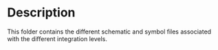 # Description
This folder contains the different schematic and symbol files associated with the different integration levels.
